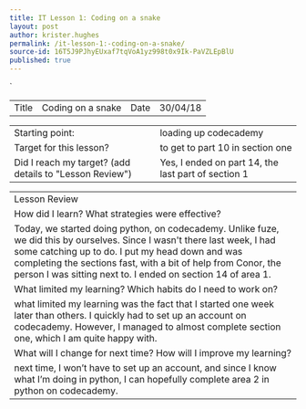 ```yaml
---
title: IT Lesson 1: Coding on a snake
layout: post
author: krister.hughes
permalink: /it-lesson-1:-coding-on-a-snake/
source-id: 16T5J9PJhyEUxaf7tqVoA1yz998t0x9Ik-PaVZLEpBlU
published: true
---
```

`

<table>
  <tr>
    <td>Title</td>
    <td>Coding on a snake</td>
    <td>Date</td>
    <td>30/04/18</td>
  </tr>
</table>


<table>
  <tr>
    <td>Starting point:</td>
    <td>loading up codecademy</td>
  </tr>
  <tr>
    <td>Target for this lesson?</td>
    <td>to get to part 10 in section one</td>
  </tr>
  <tr>
    <td>Did I reach my target? 
(add details to "Lesson Review")</td>
    <td>Yes, I ended on part 14, the last part of section 1</td>
  </tr>
</table>


<table>
  <tr>
    <td>Lesson Review</td>
  </tr>
  <tr>
    <td>How did I learn? What strategies were effective? </td>
  </tr>
  <tr>
    <td>Today, we started doing python, on codecademy. Unlike fuze, we did this by ourselves. Since I wasn't there last week, I had some catching up to do. I put my head down and was completing the sections fast, with a bit of help from Conor, the person I was sitting next to. I ended on section 14 of area 1.</td>
  </tr>
  <tr>
    <td>What limited my learning? Which habits do I need to work on? </td>
  </tr>
  <tr>
    <td>what limited my learning was the fact that I started one week later than others. I quickly had to set up an account on codecademy. However, I managed to almost complete section one, which I am quite happy with.</td>
  </tr>
  <tr>
    <td>What will I change for next time? How will I improve my learning?</td>
  </tr>
  <tr>
    <td>next time, I won’t have to set up an account, and since I know what I’m doing in python, I can hopefully complete area 2 in python on codecademy.</td>
  </tr>
</table>


